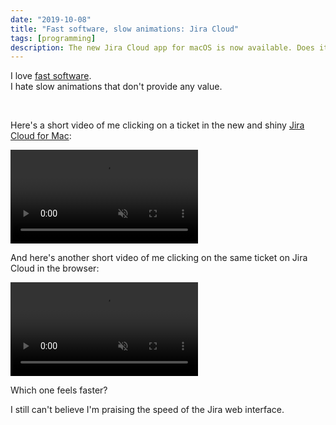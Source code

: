 ```yaml
---
date: "2019-10-08"
title: "Fast software, slow animations: Jira Cloud"
tags: [programming]
description: The new Jira Cloud app for macOS is now available. Does it feel faster than the Jira web interface?
---
```


I love [fast software](https://craigmod.com/essays/fast_software/).  
I hate slow animations that don't provide any value.

<br />

Here's a short video of me clicking on a ticket in the new and shiny [Jira Cloud for Mac](https://www.atlassian.com/software/jira/mac):

<video autoplay controls loop muted playsinline>
  <source src="/videos/jira-app.mp4" type="video/mp4" />
  <source src="/videos/jira-app.webm" type="video/webm" />
</video>

And here's another short video of me clicking on the same ticket on Jira Cloud in the browser:

<video autoplay controls loop muted playsinline>
  <source src="/videos/jira-web.mp4" type="video/mp4" />
  <source src="/videos/jira-web.webm" type="video/webm" />
</video>

Which one feels faster?

I still can't believe I'm praising the speed of the Jira web interface.
